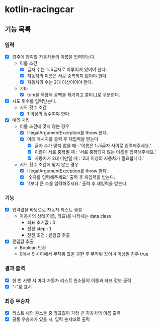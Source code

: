 # kotlin-racingcar


## 기능 목록
### 입력
- [x] 경주에 참여할 자동차들의 이름을 입력받는다.
  - 이름 조건
    - [x] 글자 수는 1~5글자로 이루어져 있어야 한다.
    - [x] 자동차의 이름은 서로 중복되지 않아야 한다.
    - [x] 자동차의 수는 2대 이상이어야 한다.
  - 기타
    - [x] trim을 적용해 공백을 제거하고 콤마(,)로 구분한다.
- [x] 시도 횟수를 입력받는다.
  - 시도 횟수 조건
    - [x] 1 이상의 정수여야 한다.
- [x] 예외 처리
  - 이름 조건에 맞지 않는 경우
    - [x] IllegalArgumentException를 throw 한다.
    - [x] 아래 메시지를 출력 후 재입력을 받는다.
      - [x] 글자 수가 맞지 않을 때 : '이름은 1~5글자 사이로 입력해주세요.'
      - [x] 이름이 서로 중복될 때 : '서로 중복되지 않는 이름을 입력해주세요.'
      - [x] 자동차가 2대 미만일 때 : '2대 이상의 자동차가 필요합니다.'
  - 시도 횟수 조건에 맞지 않는 경우
    - [x] IllegalArgumentException를 throw 한다.
    - [x] '숫자를 입력해주세요.' 출력 후 재입력을 받는다.
    - [x] '1보다 큰 수를 입력해주세요.' 출력 후 재입력을 받는다.

### 기능
- [x] 입력값을 바탕으로 자동차 리스트 생성
  - 자동차의 상태(이름, 좌표)를 나타내는 data class
    - 좌표 초기값 : 0
    - 전진 step : 1
    - 전진 조건 : 랜덤값 추출
- [x] 랜덤값 추출
  - Boolean 반환
  - 0에서 9 사이에서 무작위 값을 구한 후 무작위 값이 4 이상일 경우 true

### 결과 출력
- [x] 한 번 시행 시 마다 자동차 리스트 원소들의 이름과 좌표 정보 출력
- [x] "-"로 표시

### 최종 우승자
- [x] 리스트 내의 원소들 중 좌표값이 가장 큰 자동차의 이름 출력
- [x] 공동 우승자가 있을 시, 입력 순서대로 출력
